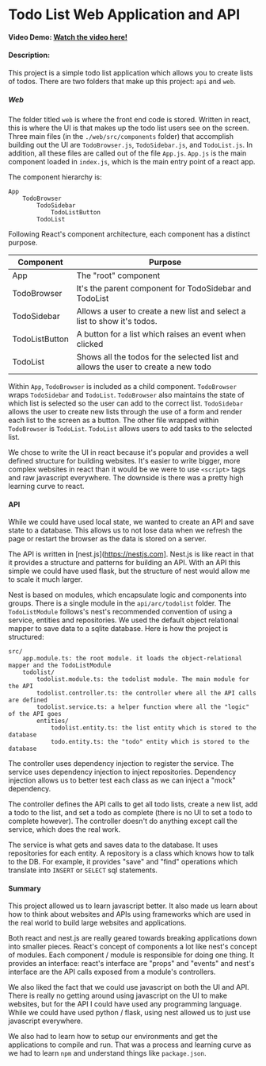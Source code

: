 # Todo List Web Application and API

#### Video Demo: [Watch the video here!](https://youtu.be/WT36xzns38M)
#### Description:

This project is a simple todo list application which allows you to create lists of todos. There are two folders that make up this project: `api` and `web`.

##### Web

The folder titled `web` is where the front end code is stored. Written in react, this is where the UI is that makes up the todo list users see on the screen. Three main files (in the `./web/src/components` folder) that accomplish building out the UI are `TodoBrowser.js`, `TodoSidebar.js`, and `TodoList.js`. In addition, all these files are called out of the file `App.js`. `App.js` is the main component loaded in `index.js`, which is the main entry point of a react app.

The component hierarchy is:

```
App
    TodoBrowser
        TodoSidebar
            TodoListButton
        TodoList
```

Following React's component architecture, each component has a distinct purpose.

| Component      | Purpose                                                                            |
|----------------|------------------------------------------------------------------------------------|
| App            | The "root" component                                                               |
| TodoBrowser    | It's the parent component for TodoSidebar and TodoList                             |
| TodoSidebar    | Allows a user to create a new list and select a list to show it's todos.           |
| TodoListButton | A button for a list which raises an event when clicked                             |
| TodoList       | Shows all the todos for the selected list and allows the user to create a new todo |

Within `App`, `TodoBrowser` is included as a child component. `TodoBrowser` wraps `TodoSidebar` and `TodoList`. `TodoBrowser` also maintains the state of which list is selected so the user can add to the correct list. `TodoSidebar` allows the user to create new lists through the use of a form and render each list to the screen as a button. The other file wrapped within `TodoBrowser` is `TodoList`. `TodoList` allows users to add tasks to the selected list.

We chose to write the UI in react because it's popular and provides a well defined structure for building websites. It's easier to write bigger, more complex websites in react than it would be we were to use `<script>` tags and raw javascript everywhere. The downside is there was a pretty high learning curve to react.

#### API

While we could have used local state, we wanted to create an API and save state to a database. This allows us to not lose data when we refresh the page or restart the browser as the data is stored on a server.

The API is written in [nest.js](https://nestjs.com]. Nest.js is like react in that it provides a structure and patterns for building an API. With an API this simple we could have used flask, but the structure of nest would allow me to scale it much larger.

Nest is based on modules, which encapsulate logic and components into groups. There is a single module in the `api/arc/todolist` folder. The `TodoListModule` follows's nest's recommended convention of using a service, entities and repositories. We used the default object relational mapper to save data to a sqlite database. Here is how the project is structured:


```
src/
    app.module.ts: the root module. it loads the object-relational mapper and the TodoListModule
    todolist/
        todolist.module.ts: the todolist module. The main module for the API
        todolist.controller.ts: the controller where all the API calls are defined
        todolist.service.ts: a helper function where all the "logic" of the API goes
        entities/
            todolist.entity.ts: the list entity which is stored to the database
            todo.entity.ts: the "todo" entity which is stored to the database
```

The controller uses dependency injection to register the service. The service uses dependency injection to inject repositories. Dependency injection allows us to better test each class as we can inject a "mock" dependency.

The controller defines the API calls to get all todo lists, create a new list, add a todo to the list, and set a todo as complete (there is no UI to set a todo to complete however). The controller doesn't do anything except call the service, which does the real work.

The service is what gets and saves data to the database. It uses repositories for each entity. A repository is a class which knows how to talk to the DB. For example, it provides "save" and "find" operations which translate into `INSERT` or `SELECT` sql statements.


#### Summary

This project allowed us to learn javascript better. It also made us learn about how to think about websites and APIs using frameworks which are used in the real world to build large websites and applications.

Both react and nest.js are really geared towards breaking applications down into smaller pieces. React's concept of components a lot like nest's concept of modules. Each component / module is responsible for doing one thing. It provides an interface: react's interface are "props" and "events" and nest's interface are the API calls exposed from a module's controllers.

We also liked the fact that we could use javascript on both the UI and API. There is really no getting around using javascript on the UI to make websites, but for the API I could have used any programming language. While we could have used python / flask, using nest allowed us to just use javascript everywhere.

We also had to learn how to setup our environments and get the applications to compile and run. That was a process and learning curve as we had to learn `npm` and understand things like `package.json`.